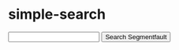 # simple-search


<script src="../js/sidebar-list.js"></script>

<input id="searchInput" type="text"> <button onclick="startSearch()">Search Segmentfault</button>

<script>
    function startSearch(){
       var searchEngine=new Array();
       searchEngine[0]="https://segmentfault.com/search?q=";
       searchEngine[1]="https://www.google.com/search?q=";
       searchEngine[2]="https://bing.com/search?q=";
       var defaultSearchEngine=searchEngine[0];
       var searchValue = document.getElementById("searchInput").value;
       window.open(defaultSearchEngine+searchValue);
    }
</script>


